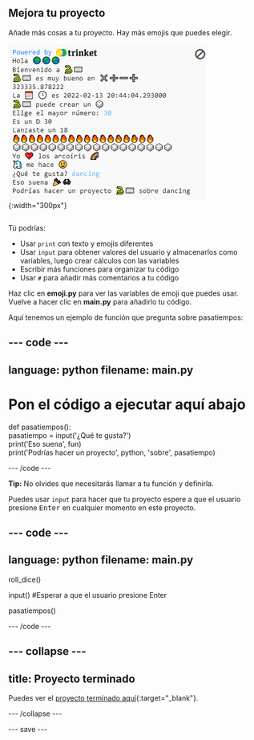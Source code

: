## Mejora tu proyecto

<div style="display: flex; flex-wrap: wrap">
<div style="flex-basis: 200px; flex-grow: 1; margin-right: 15px;">
Añade más cosas a tu proyecto. Hay más emojis que puedes elegir.
  </div>
<div>

![Un proyecto más largo en el área de salida con más texto, emojis y entradas.](images/upgrade_ideas.png){:width="300px"}

</div>
</div>

Tú podrías:
+ Usar `print` con texto y emojis diferentes
+ Usar `input` para obtener valores del usuario y almacenarlos como variables, luego crear cálculos con las variables
+ Escribir más funciones para organizar tu código
+ Usar `#` para añadir más comentarios a tu código

Haz clic en **emoji.py** para ver las variables de emoji que puedes usar. Vuelve a hacer clic en **main.py** para añadirlo tu código.

Aquí tenemos un ejemplo de función que pregunta sobre pasatiempos:

--- code ---
---
language: python
filename: main.py
---

# Pon el código a ejecutar aquí abajo
def pasatiempos():   
  pasatiempo = input('¿Qué te gusta?')   
  print('Eso suena', fun)   
  print('Podrías hacer un proyecto', python, 'sobre', pasatiempo)

--- /code ---

**Tip:** No olvides que necesitarás llamar a tu función y definirla.

Puedes usar `input` para hacer que tu proyecto espere a que el usuario presione <kbd>Enter</kbd> en cualquier momento en este proyecto.

--- code ---
---
language: python
filename: main.py
---

roll_dice()

input() #Esperar a que el usuario presione Enter

pasatiempos()

--- /code ---


--- collapse ---
---
title: Proyecto terminado
---

Puedes ver el [proyecto terminado aquí](https://trinket.io/embed/python/47b1053391){:target="_blank"}.

--- /collapse ---

--- save ---
